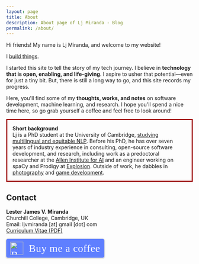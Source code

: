 ```yaml
---
layout: page
title: About
description: About page of Lj Miranda - Blog
permalink: /about/
---
```


Hi friends! My name is Lj Miranda, and welcome to my website!

I [build things](https://github.com/ljvmiranda921).

I started this site to tell the story of my tech journey. I believe in
**technology that is open, enabling, and life-giving**. I aspire to usher that
potential&mdash;even for just a tiny bit. But, there is still a long way to go,
and this site records my progress.

Here, you'll find some of my **thoughts, works, and notes** on software
development, machine learning, and research. I hope you'll spend a nice time
here, so go grab yourself a coffee and feel free to look around!

<p style="border:3px; border-style:solid; border-color:#a00000; padding: 1em;">
<b>Short background</b><br>
Lj is a PhD student at the University of Cambridge, <a href="https://ltl.mmll.cam.ac.uk/">studying multilingual and equitable NLP</a>.
Before his PhD, he has over seven years of industry experience in consulting, open-source software development, and research, including work as a predoctoral researcher at the <a href="https://allenai.org">Allen Institute for AI</a> and an engineer working on spaCy and Prodigy at <a href="https://explosion.ai">Explosion</a>.
Outside of work, he dabbles in <a href="https://ljvmiranda921.github.io/gallery">photography</a> and <a href="https://ljvmiranda921.itch.io">game development</a>.
</p>

## Contact

**Lester James V. Miranda**  
Churchill College, Cambridge, UK  
Email: ljvmiranda [at] gmail [dot] com  
[Curriculum Vitae (PDF)](https://storage.googleapis.com/ljvmiranda/cv.pdf)

<style>.bmc-button img{width: 35px !important;margin-bottom: 1px !important;box-shadow: none !important;border: none !important;vertical-align: middle !important;}.bmc-button{padding: 7px 10px 7px 10px !important;line-height: 35px !important;height:51px !important;min-width:217px !important;text-decoration: none !important;display:inline-flex !important;color:#ffffff !important;background-color:#5F7FFF !important;border-radius: 5px !important;border: 1px solid transparent !important;padding: 7px 10px 7px 10px !important;font-size: 28px !important;letter-spacing:0.6px !important;box-shadow: 0px 1px 2px rgba(190, 190, 190, 0.5) !important;-webkit-box-shadow: 0px 1px 2px 2px rgba(190, 190, 190, 0.5) !important;margin: 0 auto !important;font-family:'Cookie', cursive !important;-webkit-box-sizing: border-box !important;box-sizing: border-box !important;-o-transition: 0.3s all linear !important;-webkit-transition: 0.3s all linear !important;-moz-transition: 0.3s all linear !important;-ms-transition: 0.3s all linear !important;transition: 0.3s all linear !important;}.bmc-button:hover, .bmc-button:active, .bmc-button:focus {-webkit-box-shadow: 0px 1px 2px 2px rgba(190, 190, 190, 0.5) !important;text-decoration: none !important;box-shadow: 0px 1px 2px 2px rgba(190, 190, 190, 0.5) !important;opacity: 0.85 !important;color:#ffffff !important;}</style><link href="https://fonts.googleapis.com/css?family=Cookie" rel="stylesheet"><a class="bmc-button" target="_blank" href="https://www.buymeacoffee.com/ljvmiranda921"><img src="https://cdn.buymeacoffee.com/buttons/bmc-new-btn-logo.svg" alt="Buy me a coffee"><span style="margin-left:15px;font-size:28px !important;">Buy me a coffee</span></a>

